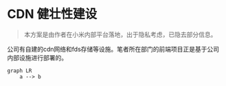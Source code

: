 # CDN 健壮性建设

> 本方案是由作者在小米内部平台落地，出于隐私考虑，已隐去部分信息。

公司有自建的cdn网络和fds存储等设施。笔者所在部门的前端项目正是基于公司内部设施进行部署的。

```mermaid
graph LR
    a --> b
```

